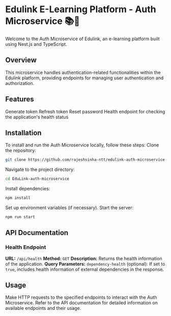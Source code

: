 # Edulink E-Learning Platform - Auth Microservice :books::rocket:

Welcome to the Auth Microservice of Edulink, an e-learning platform built using Nest.js and TypeScript.

## Overview

This microservice handles authentication-related functionalities within the Edulink platform, providing endpoints for managing user authentication and authorization.

## Features

Generate token
Refresh token
Reset password
Health endpoint for checking the application's health status

## Installation

To install and run the Auth Microservice locally, follow these steps:
Clone the repository:

```bash
git clone https://github.com/rajeshsinha-ntt/edulink-auth-microservice.git
```

Navigate to the project directory:

```bash
cd EduLink-auth-microservice
```

Install dependencies:

```bash
npm install
```

Set up environment variables (if necessary).
Start the server:

```bash
npm run start
```

## API Documentation

### Health Endpoint

**URL:** `/api/health`
**Method:** `GET`
**Description:** Returns the health information of the application.
**Query Parameters:**
`dependency-health` (optional): If set to `true`, includes health information of external dependencies in the response.

## Usage

Make HTTP requests to the specified endpoints to interact with the Auth Microservice. Refer to the API documentation for detailed information on available endpoints and their usage.
